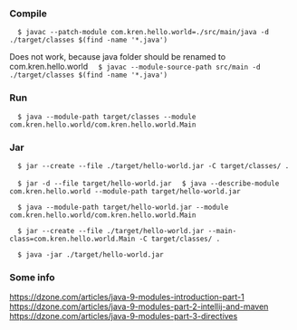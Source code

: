### Compile
`   $ javac --patch-module com.kren.hello.world=./src/main/java -d ./target/classes $(find -name '*.java') `

Does not work, because java folder should be renamed to com.kren.hello.world <module-name>
`   $ javac --module-source-path src/main -d ./target/classes $(find -name '*.java') `

### Run
`   $ java --module-path target/classes --module com.kren.hello.world/com.kren.hello.world.Main `

### Jar
`   $ jar --create --file ./target/hello-world.jar -C target/classes/ . `

`   $ jar -d --file target/hello-world.jar `
`	$ java --describe-module com.kren.hello.world --module-path target/hello-world.jar `

`   $ java --module-path target/hello-world.jar --module com.kren.hello.world/com.kren.hello.world.Main `

`   $ jar --create --file ./target/hello-world.jar --main-class=com.kren.hello.world.Main -C target/classes/ . `

`   $ java -jar ./target/hello-world.jar `

### Some info
https://dzone.com/articles/java-9-modules-introduction-part-1
https://dzone.com/articles/java-9-modules-part-2-intellij-and-maven
https://dzone.com/articles/java-9-modules-part-3-directives



